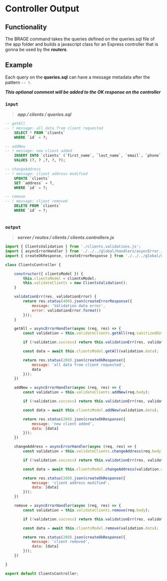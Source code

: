 # Controller Output

## Functionality

The BRAGE command takes the queries defined on the queries.sql file of the app folder and builds a javascript class for an Express controller that is gonna be used by the ***routers***.

## Example

Each query on the **queries.sql** can have a message metadata after the pattern `-- !`.

***This optional comment will be added to the OK response on the controller***

### `input`

> ***app / clients / queries.sql***

```sql 
-- getAll
-- ! message: all data from client requested
    SELECT * FROM `clients`
    WHERE `id` = ?;

-- addNew
-- ! message: new client added
    INSERT INTO `clients` (`first_name`, `last_name`, `email`, `phone`, `address`)
    VALUES (?, ? ,?, ?, ?);

-- changeAddress
-- ! message: client address modified
    UPDATE `clients`
    SET `address` = ?,
    WHERE `id` = ?;

-- remove
-- ! message: client removed
    DELETE FROM `clients`
    WHERE `id` = ?;
    
```

### `output`

> ***server / routes / clients / clients.controllers.js***

```js
import { ClientsValidation } from './clients.validations.js';
import { asyncErrorHandler } from './../../global/handlers/asyncError.js';
import { createOkResponse, createErrorResponse } from './../../global/utils/responses.js';

class ClientsController {

    constructor({ clientsModel }) {
        this.clientsModel = clientsModel;
        this.validateClients = new ClientsValidation();
    }

    validationErr(res, validationError) {
        return res.status(400).json(createErrorResponse({
            message: 'Validation data error',
            error: validationError.format()
        }));
    }

    getAll = asyncErrorHandler(async (req, res) => {
        const validation = this.validateClients.getAll(req.sanitizedData);

        if (!validation.success) return this.validationErr(res, validation.error);

        const data = await this.clientsModel.getAll(validation.data);

        return res.status(200).json(createOkResponse({
            message: 'all data from client requested',
            data
        }));
    })

    addNew = asyncErrorHandler(async (req, res) => {
        const validation = this.validateClients.addNew(req.body);

        if (!validation.success) return this.validationErr(res, validation.error);

        const data = await this.clientsModel.addNew(validation.data);

        return res.status(200).json(createOkResponse({
            message: 'new client added',
            data: [data]
        }));
    })

    changeAddress = asyncErrorHandler(async (req, res) => {
        const validation = this.validateClients.changeAddress(req.body);

        if (!validation.success) return this.validationErr(res, validation.error);

        const data = await this.clientsModel.changeAddress(validation.data);

        return res.status(200).json(createOkResponse({
            message: 'client address modified',
            data: [data]
        }));
    })

    remove = asyncErrorHandler(async (req, res) => {
        const validation = this.validateClients.remove(req.body);

        if (!validation.success) return this.validationErr(res, validation.error);

        const data = await this.clientsModel.remove(validation.data);

        return res.status(200).json(createOkResponse({
            message: 'client removed',
            data: [data]
        }));
    })

}

export default ClientsController;
```
